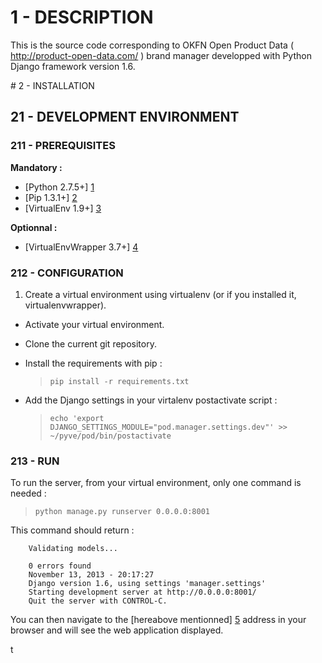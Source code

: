 # 1 - DESCRIPTION

This is the source code corresponding to OKFN Open Product Data ( http://product-open-data.com/ ) brand manager developped with Python Django framework version 1.6.

# 2 - INSTALLATION

## 21 - DEVELOPMENT ENVIRONMENT

### 211 - PREREQUISITES

**Mandatory :**

* [Python 2.7.5+] [1]
* [Pip 1.3.1+] [2]
* [VirtualEnv 1.9+] [3]

[1]: <http://www.python.org/getit/> "Python install documentation"
[2]: <http://www.pip-installer.org/en/latest/installing.html> "Pip install documentation"
[3]: <https://pypi.python.org/pypi/virtualenv> "VirtualEnv install documentation"

**Optionnal :**

* [VirtualEnvWrapper 3.7+] [4]

[4]: <http://virtualenvwrapper.readthedocs.org/en/latest/install.html#basic-installation> "VirtualEnvWrapper install documentation"

### 212 - CONFIGURATION

1. Create a virtual environment using virtualenv (or if you installed it, virtualenvwrapper).
- Activate your virtual environment.
- Clone the current git repository.
- Install the requirements with pip :

  > `pip install -r requirements.txt`

- Add the Django settings in your virtalenv postactivate script :
  
  > `echo 'export DJANGO_SETTINGS_MODULE="pod.manager.settings.dev"' >> ~/pyve/pod/bin/postactivate`

### 213 - RUN

To run the server, from your virtual environment, only one command is needed :

> `python manage.py runserver 0.0.0.0:8001`

This command should return :

        Validating models...
        
        0 errors found
        November 13, 2013 - 20:17:27
        Django version 1.6, using settings 'manager.settings'
        Starting development server at http://0.0.0.0:8001/
        Quit the server with CONTROL-C.

You can then navigate to the [hereabove mentionned] [5] address in your browser and will see the web application displayed.

[5]: <http://127.0.0.1:8001> "Localhost Python Django server"
t
